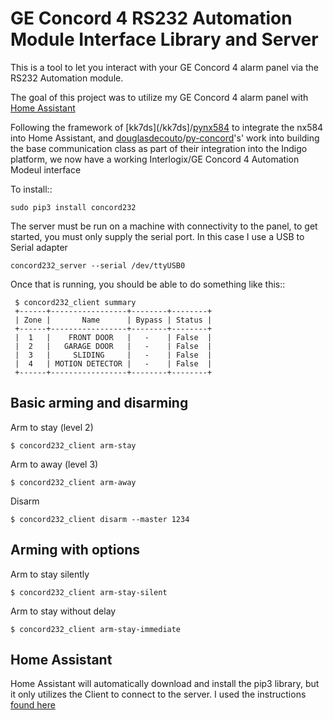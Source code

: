 GE Concord 4 RS232 Automation Module Interface Library and Server
==================================================================

This is a tool to let you interact with your GE Concord 4 alarm panel via
the RS232 Automation module.

The goal of this project was to utilize my GE Concord 4 alarm panel with [Home Assistant](/home-assistant/home-assistant)

Following the framework of [kk7ds](/kk7ds]/[pynx584](/kk7ds/pynx584) to integrate the nx584 into Home Assistant, and [douglasdecouto](/douglasdecouto)/[py-concord](/douglasdecouto/py-concord)'s' work into building the base communication class as part of their integration into the Indigo platform, we now have a working Interlogix/GE Concord 4 Automation Modeul interface

To install::

```
sudo pip3 install concord232
```

The server must be run on a machine with connectivity to the panel, to get started, you must only supply the serial port.  In this case I use a USB to Serial adapter

```
concord232_server --serial /dev/ttyUSB0 
```

Once that is running, you should be able to do something like this::

```
 $ concord232_client summary
 +------+-----------------+--------+--------+
 | Zone |       Name      | Bypass | Status |
 +------+-----------------+--------+--------+
 |  1   |    FRONT DOOR   |   -    | False  |
 |  2   |   GARAGE DOOR   |   -    | False  |
 |  3   |     SLIDING     |   -    | False  |
 |  4   | MOTION DETECTOR |   -    | False  |
 +------+-----------------+--------+--------+
```

## Basic arming and disarming

Arm to stay (level 2)
```
$ concord232_client arm-stay
```

Arm to away (level 3)
```
$ concord232_client arm-away
```

Disarm
```
$ concord232_client disarm --master 1234
```

## Arming with options

Arm to stay silently
```
$ concord232_client arm-stay-silent
```

Arm to stay without delay
```
$ concord232_client arm-stay-immediate
```

## Home Assistant
Home Assistant will automatically download and install the pip3 library, but it only utilizes the Client to connect to the server.  I used the instructions [found here](http://www.raspberrypi-spy.co.uk/2015/10/how-to-autorun-a-python-script-on-boot-using-systemd/)

